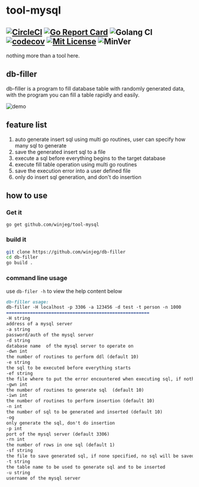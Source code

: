 # tool-mysql

[![CircleCI](https://circleci.com/gh/winjeg/tool-mysql/tree/main.svg?style=svg)](https://circleci.com/gh/winjeg/tool-mysql/?branch=main)
[![Go Report Card](https://goreportcard.com/badge/github.com/winjeg/tool-mysql)](https://goreportcard.com/report/github.com/winjeg/tool-mysql)
![Golang CI](https://golangci.com/badges/github.com/winjeg/tool-mysql.svg)
[![codecov](https://codecov.io/gh/winjeg/tool-mysql/branch/main/graph/badge.svg?token=YCHIzS2Vyy)](https://codecov.io/gh/winjeg/tool-mysql)
[![Mit License](https://img.shields.io/badge/license-MIT-blue)]('./LICENSE')
![MinVer](https://img.shields.io/badge/Golang-1.13-blue)
---
nothing more than a tool here.

## db-filler

db-filler is a program to fill database table with randomly generated data,
with the program you can fill a table rapidly and easily.

![demo](https://user-images.githubusercontent.com/7270177/55327676-2e121580-54bd-11e9-8def-9a5c23f73f16.gif)

## feature list
1. auto generate insert sql using multi go routines, user can specify how many sql to generate
2. save the generated insert sql to a file
3. execute a sql before everything begins to the target database
4. execute fill table operation using multi go routines
5. save the execution error into a user defined file
6. only do insert sql generation, and don't do insertion

## how to use

### Get it
```
go get github.com/winjeg/tool-mysql
```

### build it
```bash
git clone https://github.com/winjeg/db-filler
cd db-filler
go build .
```

### command line usage
use `db-filer -h` to view the help content below

```markdown
db-filler usage:
db-filler -H localhost -p 3306 -a 123456 -d test -t person -n 1000
======================================================
-H string
address of a mysql server
-a string
password/auth of the mysql server
-d string
database name  of the mysql server to operate on
-dwn int
the number of routines to perform ddl (default 10)
-e string
the sql to be executed before everything starts
-ef string
the file where to put the error encountered when executing sql, if nothing specified, the error will be only in stdout
-gwn int
the number of routines to generate sql  (default 10)
-iwn int
the number of routines to perform insertion (default 10)
-n int
the number of sql to be generated and inserted (default 10)
-og
only generate the sql, don't do insertion
-p int
port of the mysql server (default 3306)
-rn int
the number of rows in one sql (default 1)
-sf string
the file to save generated sql, if none specified, no sql will be saved
-t string
the table name to be used to generate sql and to be inserted
-u string
username of the mysql server
```
